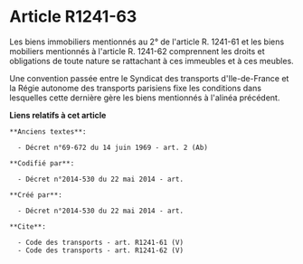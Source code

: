 # Article R1241-63

Les biens immobiliers mentionnés au 2° de l'article R. 1241-61 et les biens mobiliers mentionnés à l'article R. 1241-62
comprennent les droits et obligations de toute nature se rattachant à ces immeubles et à ces meubles. 

Une convention passée entre le Syndicat des transports d'Ile-de-France et la Régie autonome des transports parisiens fixe les
conditions dans lesquelles cette dernière gère les biens mentionnés à l'alinéa précédent.

**Liens relatifs à cet article**

	**Anciens textes**:

	  - Décret n°69-672 du 14 juin 1969 - art. 2 (Ab)

	**Codifié par**:

	  - Décret n°2014-530 du 22 mai 2014 - art.

	**Créé par**:

	  - Décret n°2014-530 du 22 mai 2014 - art.

	**Cite**:

	  - Code des transports - art. R1241-61 (V)
	  - Code des transports - art. R1241-62 (V)
